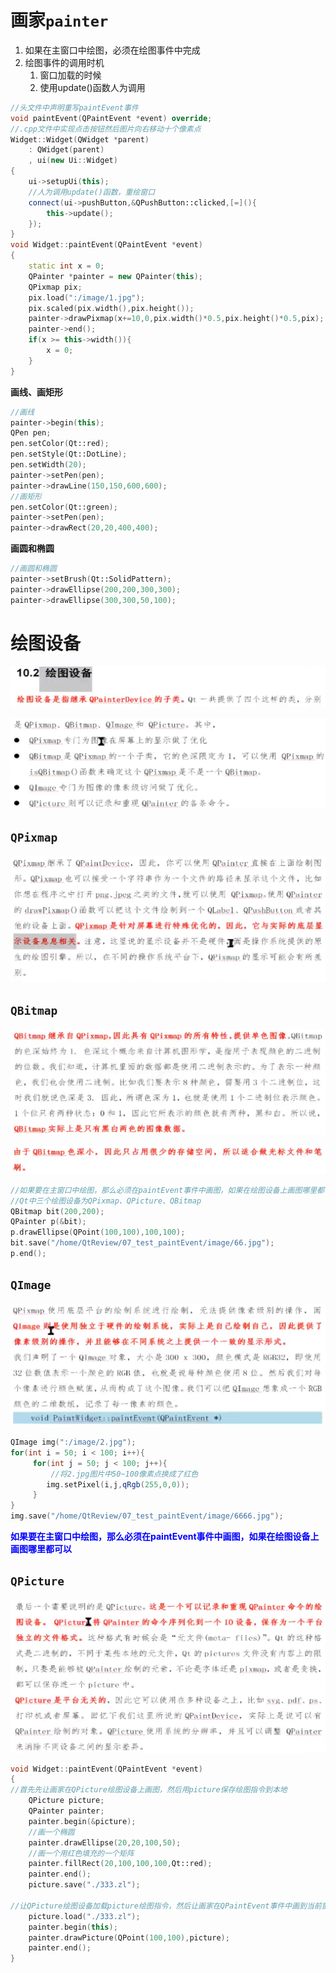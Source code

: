 # 画家`painter`

1. 如果在主窗口中绘图，必须在绘图事件中完成
2. 绘图事件的调用时机
    1. 窗口加载的时候
    2. 使用update()函数人为调用

```c++
//头文件中声明重写paintEvent事件
void paintEvent(QPaintEvent *event) override;
//.cpp文件中实现点击按钮然后图片向右移动十个像素点
Widget::Widget(QWidget *parent)
    : QWidget(parent)
    , ui(new Ui::Widget)
{
    ui->setupUi(this);
    //人为调用update()函数，重绘窗口
    connect(ui->pushButton,&QPushButton::clicked,[=](){
        this->update();
    });
}
void Widget::paintEvent(QPaintEvent *event)
{
    static int x = 0;
    QPainter *painter = new QPainter(this);
    QPixmap pix;
    pix.load(":/image/1.jpg");
    pix.scaled(pix.width(),pix.height());
    painter->drawPixmap(x+=10,0,pix.width()*0.5,pix.height()*0.5,pix);
    painter->end();
    if(x >= this->width()){
        x = 0;
    }
}
```

**画线、画矩形**

```c++
//画线
painter->begin(this);
QPen pen;
pen.setColor(Qt::red);
pen.setStyle(Qt::DotLine);
pen.setWidth(20);
painter->setPen(pen);
painter->drawLine(150,150,600,600);
//画矩形
pen.setColor(Qt::green);
painter->setPen(pen);
painter->drawRect(20,20,400,400);
```

**画圆和椭圆**

```c++
//画圆和椭圆
painter->setBrush(Qt::SolidPattern);
painter->drawEllipse(200,200,300,300);
painter->drawEllipse(300,300,50,100);
```

# 绘图设备

![image-20201207214010811](picture.assets/image-20201207214010811.png)

![image-20201207214048371](picture.assets/image-20201207214048371.png)

## `QPixmap`

![image-20201207214228450](picture.assets/image-20201207214228450.png)

## `QBitmap`

![image-20201207214310804](picture.assets/image-20201207214310804.png)

![image-20201207214332879](picture.assets/image-20201207214332879.png)

```c++
//如果要在主窗口中绘图，那么必须在paintEvent事件中画图，如果在绘图设备上画图哪里都可以
//Qt中三个绘图设备为QPixmap、QPicture、QBitmap
QBitmap bit(200,200);
QPainter p(&bit);
p.drawEllipse(QPoint(100,100),100,100);
bit.save("/home/QtReview/07_test_paintEvent/image/66.jpg");
p.end();
```

## `QImage`

![image-20201207214423167](picture.assets/image-20201207214423167.png)

```c++
QImage img(":/image/2.jpg");
for(int i = 50; i < 100; i++){
     for(int j = 50; j < 100; j++){
         //将2.jpg图片中50~100像素点换成了红色
        img.setPixel(i,j,qRgb(255,0,0));
     }
}
img.save("/home/QtReview/07_test_paintEvent/image/6666.jpg");
```

**<font color=blue>如果要在主窗口中绘图，那么必须在paintEvent事件中画图，如果在绘图设备上画图哪里都可以</font>**

## `QPicture`

![image-20201207214500626](picture.assets/image-20201207214500626.png)

```c++
void Widget::paintEvent(QPaintEvent *event)
{
//首先先让画家在QPicture绘图设备上画图，然后用picture保存绘图指令到本地
    QPicture picture;
    QPainter painter;
    painter.begin(&picture);
    //画一个椭圆
    painter.drawEllipse(20,20,100,50);
    //画一个用红色填充的一个矩阵
    painter.fillRect(20,100,100,100,Qt::red);
    painter.end();
    picture.save("./333.zl");

//让QPicture绘图设备加载picture绘图指令，然后让画家在QPaintEvent事件中画到当前窗口上
    picture.load("./333.zl");
    painter.begin(this);
    painter.drawPicture(QPoint(100,100),picture);
    painter.end();
}
```



